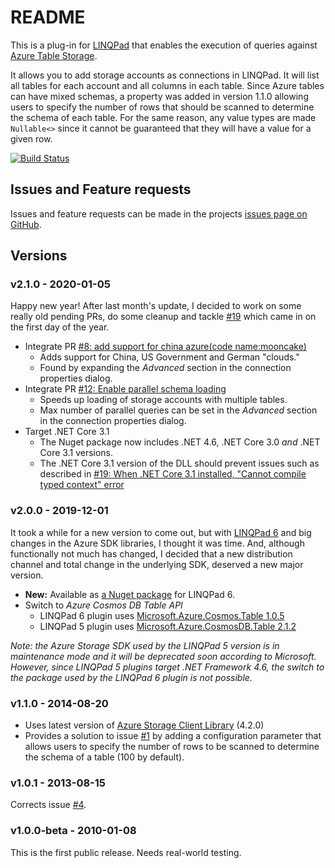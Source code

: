 # README #

This is a plug-in for [LINQPad](http://www.linqpad.net) that enables the 
execution of queries against [Azure Table Storage](https://docs.microsoft.com/en-us/azure/cosmos-db/table-storage-overview).

It allows you to add storage accounts as connections in LINQPad. 
It will list all tables for each account and all columns in each table. 
Since Azure tables can have mixed schemas, a property was added in version 1.1.0
allowing users to specify the number of rows that should be scanned to determine 
the schema of each table. For the same reason, any value types are made
`Nullable<>` since it cannot be guaranteed that they will have a value
for a given row.

[![Build Status](https://dev.azure.com/madd0/AzureStorageDriver/_apis/build/status/madd0.AzureStorageDriver?branchName=master)](https://dev.azure.com/madd0/AzureStorageDriver/_build/latest?definitionId=4&branchName=master)

## Issues and Feature requests ##

Issues and feature requests can be made in the projects
[issues page on GitHub](https://github.com/madd0/AzureStorageDriver/issues).

## Versions ##

### v2.1.0 - 2020-01-05 ###

Happy new year! After last month's update, I decided to work on some really 
old pending PRs, do some cleanup and tackle [#19][7] which came in on the first day of the year.

* Integrate PR [#8: add support for china azure(code name:mooncake)][8]
  * Adds support for China, US Government and German "clouds."
  * Found by expanding the _Advanced_ section in the connection properties dialog.
* Integrate PR [#12: Enable parallel schema loading ][9]
  * Speeds up loading of storage accounts with multiple tables.
  * Max number of parallel queries can be set in the  _Advanced_ section in the connection properties dialog.
* Target .NET Core 3.1
  * The Nuget package now includes .NET 4.6, .NET Core 3.0 _and_ .NET Core 3.1 versions.
  * The .NET Core 3.1 version of the DLL should prevent issues such as described in [#19: When .NET Core 3.1 installed, "Cannot compile typed context" error][7]

### v2.0.0 - 2019-12-01 ###

It took a while for a new version to come out, but with [LINQPad 6][3] 
and big changes in the Azure SDK libraries, I thought it was time.
And, although functionally not much has changed, I decided that a new 
distribution channel and total change in the underlying SDK, 
deserved a new major version.

* **New:** Available as [a Nuget package][4] for LINQPad 6.
* Switch to _Azure Cosmos DB Table API_
  * LINQPad 6 plugin uses [Microsoft.Azure.Cosmos.Table 1.0.5][5]
  * LINQPad 5 plugin uses [Microsoft.Azure.CosmosDB.Table 2.1.2][6]
    
    
_Note: the Azure Storage SDK used by the LINQPad 5 version is in maintenance mode 
and it will be deprecated soon according to Microsoft. However, since LINQPad 5 
plugins target .NET Framework 4.6, the switch to the package used by the LINQPad 6
plugin is not possible._

### v1.1.0 - 2014-08-20 ###

* Uses latest version of [Azure Storage Client Library](https://github.com/Azure/azure-storage-net/) (4.2.0)
* Provides a solution to issue [#1][2] by adding a configuration parameter that allows users to specify
  the number of rows to be scanned to determine the schema of a table (100 by default).

### v1.0.1 - 2013-08-15 ###

Corrects issue [#4][1].

### v1.0.0-beta - 2010-01-08 ###

This is the first public release. Needs real-world testing.

[1]: https://github.com/madd0/AzureStorageDriver/issues/4
[2]: https://github.com/madd0/AzureStorageDriver/issues/1
[3]: https://www.linqpad.net/LINQPad6.aspx
[4]: https://www.nuget.org/packages/Madd0.AzureStorageDriver/
[5]: https://www.nuget.org/packages/Microsoft.Azure.Cosmos.Table
[6]: https://www.nuget.org/packages/Microsoft.Azure.CosmosDB.Table
[7]: https://github.com/madd0/AzureStorageDriver/issues/19
[8]: https://github.com/madd0/AzureStorageDriver/pull/8
[9]: https://github.com/madd0/AzureStorageDriver/pull/12

